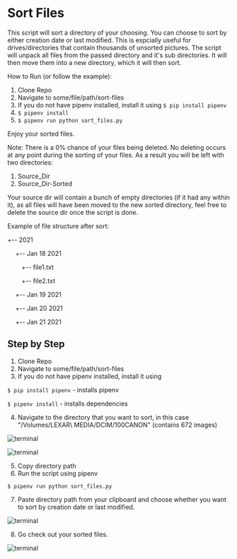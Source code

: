 # Sort Files

This script will sort a directory of your choosing. You can choose to sort by either creation date or last modified. This is espcially useful for drives/directories that contain thousands of unsorted pictures. The script will unpack all files from the passed directory and it's sub directories. It will then move them into a new directory, which it will then sort.

How to Run (or follow the example):

1. Clone Repo
2. Navigate to some/file/path/sort-files
3. If you do not have pipenv installed, install it using ```$ pip install pipenv```
4. ```$ pipenv install```
5. ```$ pipenv run python sort_files.py```

Enjoy your sorted files.

Note: There is a 0% chance of your files being deleted. No deleting occurs at any point during the sorting of your files. As a result you will be left with two directories:
1. Source_Dir
2. Source_Dir-Sorted

Your source dir will contain a bunch of empty directories (if it had any within it), as all files will have been moved to the new sorted directory, feel free to delete the source dir once the script is done.

Example of file structure after sort:

 +-- 2021

&emsp; +-- Jan 18 2021

&emsp;&emsp; +-- file1.txt

&emsp;&emsp; +-- file2.txt

&emsp; +-- Jan 19 2021

&emsp; +-- Jan 20 2021

&emsp; +-- Jan 21 2021


## Step by Step

1. Clone Repo
2. Navigate to some/file/path/sort-files
3. If you do not have pipenv installed, install it using 

```$ pip install pipenv``` - installs pipenv

```$ pipenv install``` - installs dependencies

4. Navigate to the directory that you want to sort, in this case "/Volumes/LEXAR\ MEDIA/DCIM/100CANON" (contains 672 images)

![terminal](https://github.com/gfdb/sort-files/blob/main/example_pics/unsorted.png?raw=true)

![terminal](https://github.com/gfdb/sort-files/blob/main/example_pics/terminal.png?raw=true)

5. Copy directory path
6. Run the script using pipenv

```$ pipenv run python sort_files.py```

7. Paste directory path from your clipboard and choose whether you want to sort by creation date or last modified.

![terminal](https://github.com/gfdb/sort-files/blob/main/example_pics/output.png?raw=true)

8. Go check out your sorted files.

![terminal](https://github.com/gfdb/sort-files/blob/main/example_pics/sorted.png?raw=true)